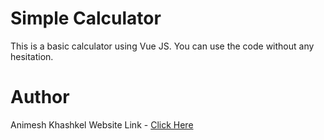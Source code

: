 # Simple Calculator
This is a basic calculator using Vue JS. You can use the code without any hesitation.
# Author
Animesh Khashkel
Website Link - [Click Here](http://animesh89.000webhostapp.com/)